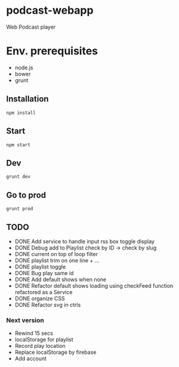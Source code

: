 # podcast-webapp
Web Podcast player

# Env. prerequisites

* node.js
* bower
* grunt

## Installation

`npm install`

## Start

`npm start`

## Dev

`grunt dev`

## Go to prod

`grunt prod`

## TODO
- DONE Add service to handle input rss box toggle display
- DONE Debug add to Playlist check by ID -> check by slug
- DONE current on top of loop filter
- DONE playlist trim on one line + ...
- DONE playlist toggle
- DONE Bug play same id
- DONE Add default shows when none
- DONE Refactor default shows loading using checkFeed function refactored as a Service
- DONE organize CSS
- DONE Refactor svg in ctrls

### Next version
- Rewind 15 secs
- localStorage for playlist
- Record play location
- Replace localStorage by firebase
- Add account